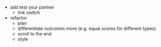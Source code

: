 - add test your partner
  - link switch
- refactor
  - plan
  - differentiate outcomes more (e.g. equal scores for different types)
  - scroll to the end
  - style

